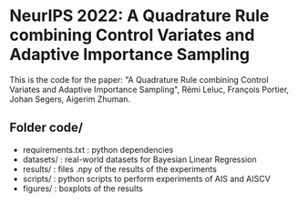 # NeurIPS 2022: A Quadrature Rule combining Control Variates and Adaptive Importance Sampling

This is the code for the paper: "A Quadrature Rule combining Control Variates and Adaptive Importance Sampling", Rémi Leluc, François Portier, Johan Segers, Aigerim Zhuman.

## Folder code/

- requirements.txt : python dependencies
- datasets/        : real-world datasets for Bayesian Linear Regression
- results/         : files .npy of the results of the experiments
- scripts/         : python scripts to perform experiments of AIS and AISCV
- figures/         : boxplots of the results





